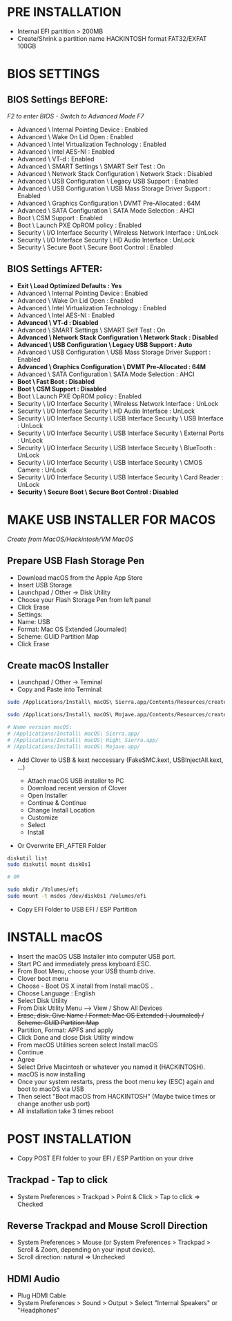 # PRE INSTALLATION

- Internal EFI partition > 200MB
- Create/Shrink a partition name HACKINTOSH format FAT32/EXFAT 100GB

# BIOS SETTINGS

## BIOS Settings BEFORE:

_F2 to enter BIOS - Switch to Advanced Mode F7_

- Advanced \ Internal Pointing Device : Enabled
- Advanced \ Wake On Lid Open : Enabled
- Advanced \ Intel Virtualization Technology : Enabled
- Advanced \ Intel AES-NI : Enabled
- Advanced \ VT-d : Enabled
- Advanced \ SMART Settings \ SMART Self Test : On
- Advanced \ Network Stack Configuration \ Network Stack : Disabled
- Advanced \ USB Configuration \ Legacy USB Support : Enabled
- Advanced \ USB Configuration \ USB Mass Storage Driver Support : Enabled
- Advanced \ Graphics Configuration \ DVMT Pre-Allocated : 64M
- Advanced \ SATA Configuration \ SATA Mode Selection : AHCI
- Boot \ CSM Support : Enabled
- Boot \ Launch PXE OpROM policy : Enabled
- Security \ I/O Interface Security \ Wireless Network Interface : UnLock
- Security \ I/O Interface Security \ HD Audio Interface : UnLock
- Security \ Secure Boot \ Secure Boot Control : Enabled

## BIOS Settings AFTER:

- __Exit \ Load Optimized Defaults : Yes__
- Advanced \ Internal Pointing Device : Enabled
- Advanced \ Wake On Lid Open : Enabled
- Advanced \ Intel Virtualization Technology : Enabled
- Advanced \ Intel AES-NI : Enabled
- __Advanced \ VT-d : Disabled__
- Advanced \ SMART Settings \ SMART Self Test : On
- __Advanced \ Network Stack Configuration \ Network Stack : Disabled__
- __Advanced \ USB Configuration \ Legacy USB Support : Auto__
- Advanced \ USB Configuration \ USB Mass Storage Driver Support : Enabled
- __Advanced \ Graphics Configuration \ DVMT Pre-Allocated : 64M__
- Advanced \ SATA Configuration \ SATA Mode Selection : AHCI
- __Boot \ Fast Boot : Disabled__
- __Boot \ CSM Support : Disabled__
- Boot \ Launch PXE OpROM policy : Enabled
- Security \ I/O Interface Security \ Wireless Network Interface : UnLock
- Security \ I/O Interface Security \ HD Audio Interface : UnLock
- Security \ I/O Interface Security \ USB Interface Security \ USB Interface : UnLock
- Security \ I/O Interface Security \ USB Interface Security \ External Ports : UnLock
- Security \ I/O Interface Security \ USB Interface Security \ BlueTooth : UnLock
- Security \ I/O Interface Security \ USB Interface Security \ CMOS Camere : UnLock
- Security \ I/O Interface Security \ USB Interface Security \ Card Reader : UnLock
- __Security \ Secure Boot \ Secure Boot Control : Disabled__

# MAKE USB INSTALLER FOR MACOS

_Create from MacOS/Hackintosh/VM MacOS_

## Prepare USB Flash Storage Pen

- Download macOS from the Apple App Store
- Insert USB Storage
- Launchpad / Other → Disk Utility
- Choose your Flash Storage Pen from left panel
- Click Erase
- Settings:
- Name: USB
- Format: Mac OS Extended (Journaled)
- Scheme: GUID Partition Map
- Click Erase

## Create  macOS Installer

- Launchpad / Other → Teminal
- Copy and Paste into Terminal:

```bash
sudo /Applications/Install\ macOS\ Sierra.app/Contents/Resources/createinstallmedia --volume /Volumes/YOUR_USB_NAME --applicationpath /Applications/Install\ macOS\ Sierra.app --nointeraction

sudo /Applications/Install\ macOS\ Mojave.app/Contents/Resources/createinstallmedia --volume /Volumes/USB --nointeraction --downloadassets

# Name version macOS:
# /Applications/Install\ macOS\ Sierra.app/
# /Applications/Install\ macOS\ High\ Sierra.app/
# /Applications/Install\ macOS\ Mojave.app/
```

- Add Clover to USB & kext neccessary (FakeSMC.kext, USBInjectAll.kext, ...)
  + Attach macOS USB installer to PC
  + Download recent version of Clover
  + Open Installer
  + Continue & Continue
  + Change Install Location
  + Customize
  + Select 
  + Install

- Or Overwrite EFI_AFTER Folder

```bash
diskutil list
sudo diskutil mount disk0s1

# OR

sudo mkdir /Volumes/efi
sudo mount -t msdos /dev/disk0s1 /Volumes/efi
```

  + Copy EFI Folder to USB EFI / ESP Partition

# INSTALL macOS

- Insert  the macOS USB Installer into computer USB port.
- Start PC and immediately press keyboard ESC.
- From Boot Menu, choose your USB thumb drive.
- Clover boot menu 
- Choose - Boot OS X install from Install macOS ..
- Choose Language : English
- Select Disk Utility
- From Disk Utility Menu --> View / Show All Devices
- ~~Erase, disk. Give Name / Format: Mac OS Extended ( Journaled) / Scheme: GUID Partition Map~~
- Partition, Format: APFS and apply
- Click Done and close Disk Utility window
- From macOS Utilities screen select Install macOS
- Continue
- Agree
- Select Drive Macintosh or whatever you named it (HACKINTOSH).
- macOS is now installing
- Once your system restarts, press the boot menu key (ESC) again and boot to macOS via USB 
- Then select "Boot macOS from HACKINTOSH" (Maybe twice times or change another usb port)
- All installation take 3 times reboot

# POST INSTALLATION

- Copy POST EFI folder to your EFI / ESP Partition on your drive

## Trackpad - Tap to click

- System Preferences > Trackpad > Point & Click > Tap to click => Checked

## Reverse Trackpad and Mouse Scroll Direction

- System Preferences > Mouse (or System Preferences > Trackpad > Scroll & Zoom, depending on your input device).
- Scroll direction: natural => Unchecked

## HDMI Audio

- Plug HDMI Cable
- System Preferences > Sound > Output > Select "Internal Speakers" or "Headphones"
